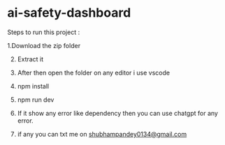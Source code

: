 # ai-safety-dashboard
Steps to run this project :

1.Download the zip folder 

2. Extract it
   
3. After then open the folder on any editor i use vscode
   
4. npm install
   
5. npm run dev

6. If it show any error like dependency then you can use chatgpt for any error.
   
7. if any you can txt me on shubhampandey0134@gmail.com
